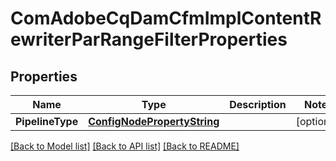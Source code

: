 # ComAdobeCqDamCfmImplContentRewriterParRangeFilterProperties

## Properties
Name | Type | Description | Notes
------------ | ------------- | ------------- | -------------
**PipelineType** | [**ConfigNodePropertyString**](configNodePropertyString.md) |  | [optional] 

[[Back to Model list]](../README.md#documentation-for-models) [[Back to API list]](../README.md#documentation-for-api-endpoints) [[Back to README]](../README.md)


